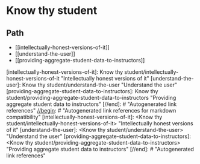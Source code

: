 # Know thy student

## Path

- [[intellectually-honest-versions-of-it]]
- [[understand-the-user]]
- [[providing-aggregate-student-data-to-instructors]]

[//begin]: # "Autogenerated link references for markdown compatibility"
[intellectually-honest-versions-of-it]: Know thy student/intellectually-honest-versions-of-it "Intellectually honest versions of it"
[understand-the-user]: Know thy student/understand-the-user "Understand the user"
[providing-aggregate-student-data-to-instructors]: Know thy student/providing-aggregate-student-data-to-instructors "Providing aggregate student data to instructors"
[//end]: # "Autogenerated link references"
[//begin]: # "Autogenerated link references for markdown compatibility"
[intellectually-honest-versions-of-it]: <Know thy student/intellectually-honest-versions-of-it> "Intellectually honest versions of it"
[understand-the-user]: <Know thy student/understand-the-user> "Understand the user"
[providing-aggregate-student-data-to-instructors]: <Know thy student/providing-aggregate-student-data-to-instructors> "Providing aggregate student data to instructors"
[//end]: # "Autogenerated link references"